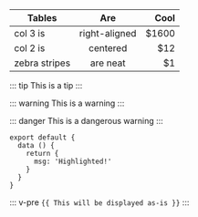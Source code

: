 | Tables        | Are           | Cool  |
| ------------- |:-------------:| -----:|
| col 3 is      | right-aligned | $1600 |
| col 2 is      | centered      |   $12 |
| zebra stripes | are neat      |    $1 |

::: tip
This is a tip
:::

::: warning
This is a warning
:::

::: danger
This is a dangerous warning
:::

``` js{4}
export default {
  data () {
    return {
      msg: 'Highlighted!'
    }
  }
}
```

::: v-pre
`{{ This will be displayed as-is }}`
:::